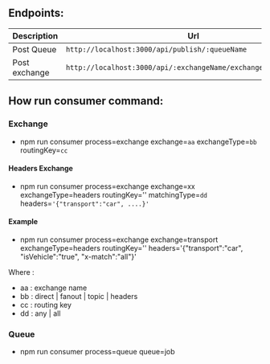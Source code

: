 ## Endpoints:

| Description   | Url                                                              |
| ------------- | ---------------------------------------------------------------- |
| Post Queue    | `http://localhost:3000/api/publish/:queueName`                   |
| Post exchange | `http://localhost:3000/api/:exchangeName/exchange/:exchangeType` |

## How run consumer command:

### Exchange

- npm run consumer process=exchange exchange=`aa` exchangeType=`bb` routingKey=`cc`

#### Headers Exchange

- npm run consumer process=exchange exchange=xx exchangeType=headers routingKey='' matchingType=`dd` headers=`'{"transport":"car", ....}'`

#### Example

- npm run consumer process=exchange exchange=transport exchangeType=headers routingKey='' headers='{"transport":"car", "isVehicle":"true", "x-match":"all"}'

Where :

- aa : exchange name
- bb : direct | fanout | topic | headers
- cc : routing key
- dd : any | all

### Queue

- npm run consumer process=queue queue=job
